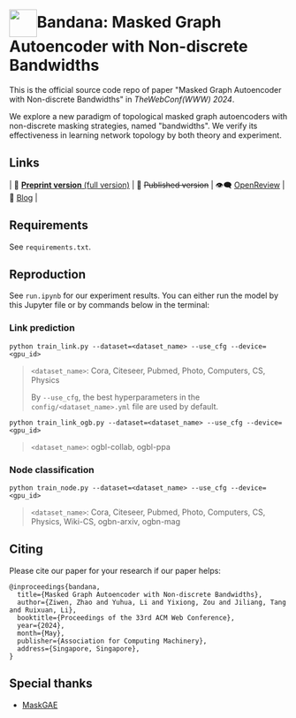 <h1><img align="center" height="50" src="https://cdn.wikirby.com/thumb/4/4c/KRtDLD_Bandana_Waddle_Dee.png/525px-KRtDLD_Bandana_Waddle_Dee.png">Bandana: Masked Graph Autoencoder with Non-discrete Bandwidths</h1>

This is the official source code repo of paper "Masked Graph Autoencoder with Non-discrete Bandwidths" in *TheWebConf(WWW) 2024*.

We explore a new paradigm of topological masked graph autoencoders with non-discrete masking strategies, named "bandwidths". We verify its effectiveness in learning network topology by both theory and experiment.

## Links

| :page_facing_up: [**Preprint version** (full version)](https://arxiv.org/abs/2402.03814) | :book: ~~Published version~~ | :eye_speech_bubble: [OpenReview](https://openreview.net/forum?id=0iwNrRRIiZ) | :speech_balloon: [Blog](https://zhuanlan.zhihu.com/p/681841195) |

## Requirements

See `requirements.txt`.

## Reproduction

See `run.ipynb` for our experiment results. 
You can either run the model by this Jupyter file or by commands below in the terminal:

### Link prediction

```shell
python train_link.py --dataset=<dataset_name> --use_cfg --device=<gpu_id>
```
> `<dataset_name>`: Cora, Citeseer, Pubmed, Photo, Computers, CS, Physics
>
> By `--use_cfg`, the best hyperparameters in the `config/<dataset_name>.yml` file are used by default.

```shell
python train_link_ogb.py --dataset=<dataset_name> --use_cfg --device=<gpu_id>
```
> `<dataset_name>`: ogbl-collab, ogbl-ppa

### Node classification

```shell
python train_node.py --dataset=<dataset_name> --use_cfg --device=<gpu_id>
```
> `<dataset_name>`: Cora, Citeseer, Pubmed, Photo, Computers, CS, Physics, Wiki-CS, ogbn-arxiv, ogbn-mag

## Citing

Please cite our paper for your research if our paper helps:

```
@inproceedings{bandana,
  title={Masked Graph Autoencoder with Non-discrete Bandwidths}, 
  author={Ziwen, Zhao and Yuhua, Li and Yixiong, Zou and Jiliang, Tang and Ruixuan, Li},
  booktitle={Proceedings of the 33rd ACM Web Conference},
  year={2024},
  month={May},
  publisher={Association for Computing Machinery},
  address={Singapore, Singapore},
}
```

## Special thanks

* [MaskGAE](https://github.com/EdisonLeeeee/MaskGAE)
